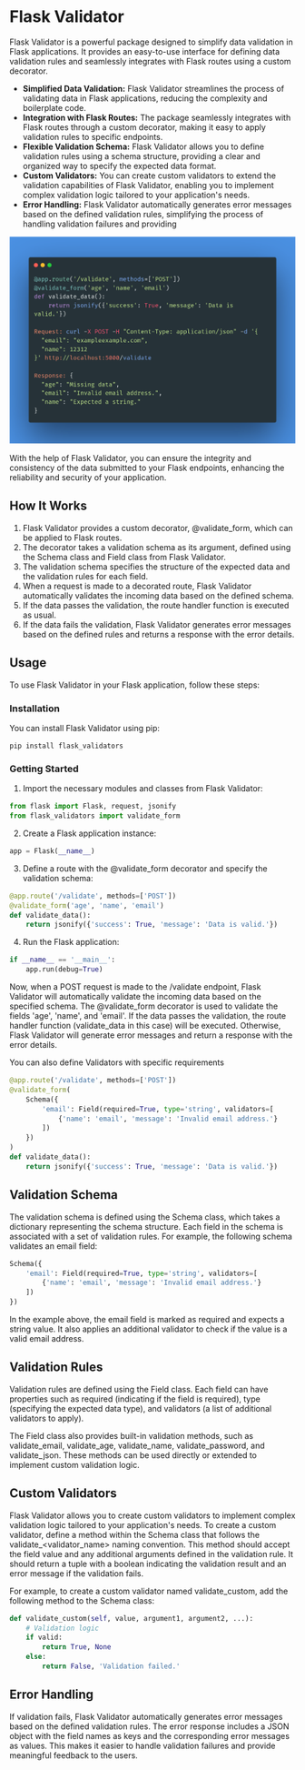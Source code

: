 # Flask Validator

Flask Validator is a powerful package designed to simplify data validation in Flask applications. It provides an easy-to-use interface for defining data validation rules and seamlessly integrates with Flask routes using a custom decorator.

* **Simplified Data Validation:** Flask Validator streamlines the process of validating data in Flask applications, reducing the complexity and boilerplate code.
* **Integration with Flask Routes:** The package seamlessly integrates with Flask routes through a custom decorator, making it easy to apply validation rules to specific endpoints.
* **Flexible Validation Schema:** Flask Validator allows you to define validation rules using a schema structure, providing a clear and organized way to specify the expected data format.
* **Custom Validators:** You can create custom validators to extend the validation capabilities of Flask Validator, enabling you to implement complex validation logic tailored to your application's needs.
* **Error Handling:** Flask Validator automatically generates error messages based on the defined validation rules, simplifying the process of handling validation failures and providing 

<p align="center">
  <img src="./carbon.png" alt="Size Limit CLI" width="738">
</p>

With the help of Flask Validator, you can ensure the integrity and consistency of the data submitted to your Flask endpoints, enhancing the reliability and security of your application.

## How It Works

1. Flask Validator provides a custom decorator, @validate_form, which can be applied to Flask routes.
2. The decorator takes a validation schema as its argument, defined using the Schema class and Field class from Flask Validator. 
3. The validation schema specifies the structure of the expected data and the validation rules for each field.
4. When a request is made to a decorated route, Flask Validator automatically validates the incoming data based on the defined schema.
5. If the data passes the validation, the route handler function is executed as usual.
6. If the data fails the validation, Flask Validator generates error messages based on the defined rules and returns a response with the error details.

## Usage
To use Flask Validator in your Flask application, follow these steps:

### Installation
You can install Flask Validator using pip:

```
pip install flask_validators
```

### Getting Started
1. Import the necessary modules and classes from Flask Validator:
```python
from flask import Flask, request, jsonify
from flask_validators import validate_form
```

2. Create a Flask application instance:
```python
app = Flask(__name__)
```

3. Define a route with the @validate_form decorator and specify the validation schema:
```python
@app.route('/validate', methods=['POST'])
@validate_form('age', 'name', 'email')
def validate_data():
    return jsonify({'success': True, 'message': 'Data is valid.'})
```

4. Run the Flask application:
```python
if __name__ == '__main__':
    app.run(debug=True)
```

Now, when a POST request is made to the /validate endpoint, Flask Validator will automatically validate the incoming data based on the specified schema. The @validate_form decorator is used to validate the fields 'age', 'name', and 'email'. If the data passes the validation, the route handler function (validate_data in this case) will be executed. Otherwise, Flask Validator will generate error messages and return a response with the error details.

You can also define Validators with specific requirements
```python
@app.route('/validate', methods=['POST'])
@validate_form(
    Schema({
        'email': Field(required=True, type='string', validators=[
            {'name': 'email', 'message': 'Invalid email address.'}
        ])
    })
)
def validate_data():
    return jsonify({'success': True, 'message': 'Data is valid.'})
```

## Validation Schema
The validation schema is defined using the Schema class, which takes a dictionary representing the schema structure. Each field in the schema is associated with a set of validation rules.
For example, the following schema validates an email field:
```python
Schema({
    'email': Field(required=True, type='string', validators=[
        {'name': 'email', 'message': 'Invalid email address.'}
    ])
})
```
In the example above, the email field is marked as required and expects a string value. It also applies an additional validator to check if the value is a valid email address.

## Validation Rules
Validation rules are defined using the Field class. Each field can have properties such as required (indicating if the field is required), type (specifying the expected data type), and validators (a list of additional validators to apply).

The Field class also provides built-in validation methods, such as validate_email, validate_age, validate_name, validate_password, and validate_json. These methods can be used directly or extended to implement custom validation logic.

## Custom Validators
Flask Validator allows you to create custom validators to implement complex validation logic tailored to your application's needs. To create a custom validator, define a method within the Schema class that follows the validate_<validator_name> naming convention. This method should accept the field value and any additional arguments defined in the validation rule. It should return a tuple with a boolean indicating the validation result and an error message if the validation fails.

For example, to create a custom validator named validate_custom, add the following method to the Schema class:
```python
def validate_custom(self, value, argument1, argument2, ...):
    # Validation logic
    if valid:
        return True, None
    else:
        return False, 'Validation failed.'
```

## Error Handling
If validation fails, Flask Validator automatically generates error messages based on the defined validation rules. The error response includes a JSON object with the field names as keys and the corresponding error messages as values. This makes it easier to handle validation failures and provide meaningful feedback to the users.